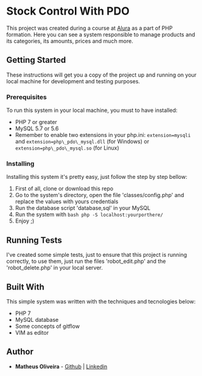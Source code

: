 # Stock Control With PDO

This project was created during a course at [Alura](https://alura.com.br) as a part of PHP formation. Here you can see a system responsible to manage products and its categories, its amounts, prices and much more.

## Getting Started

These instructions will get you a copy of the project up and running on your local machine for development and testing purposes.

### Prerequisites

To run this system in your local machine, you must to have installed:

* PHP 7 or greater
* MySQL 5.7 or 5.6
* Remember to enable two extensions in your php.ini: ````extension=mysqli```` and ````extension=php\_pdo\_mysql.dll```` (for Windows) or ````extension=php\_pdo\_mysql.so```` (for Linux)

### Installing

Installing this system it's pretty easy, just follow the step by step bellow:

1. First of all, clone or download this repo
2. Go to the system's directory, open the file 'classes/config.php' and replace the values with yours credentials
3. Run the database script 'database,sql' in your MySQL
4. Run the system with ````bash php -S localhost:yourporthere/ ```` 
5. Enjoy ;)

## Running Tests

I've created some simple tests, just to ensure that this project is running correctly, to use them, just run the files 'robot\_edit.php' and the 'robot\_delete.php' in your local server.

## Built With

This simple system was written with the techniques and tecnologies below:

* PHP 7
* MySQL database
* Some concepts of gitflow
* VIM as editor

## Author

* **Matheus Oliveira** - [Github](https://github.com/MatheusOliveiraSilva/) | [Linkedin](https://www.linkedin.com/in/matheusoliveirasilva/)
